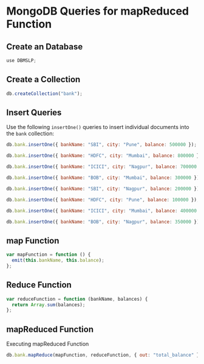 # MongoDB Queries for mapReduced Function

## Create an Database

```javascript
use DBMSLP;
```

## Create a Collection

```javascript
db.createCollection("bank");
```

## Insert Queries

Use the following `insertOne()` queries to insert individual documents into the `bank` collection:

```javascript
db.bank.insertOne({ bankName: "SBI", city: "Pune", balance: 500000 });
```

```javascript
db.bank.insertOne({ bankName: "HDFC", city: "Mumbai", balance: 800000 });
```

```javascript
db.bank.insertOne({ bankName: "ICICI", city: "Nagpur", balance: 700000 });
```

```javascript
db.bank.insertOne({ bankName: "BOB", city: "Mumbai", balance: 300000 });
```

```javascript
db.bank.insertOne({ bankName: "SBI", city: "Nagpur", balance: 200000 });
```

```javascript
db.bank.insertOne({ bankName: "HDFC", city: "Pune", balance: 100000 });
```

```javascript
db.bank.insertOne({ bankName: "ICICI", city: "Mumbai", balance: 400000 });
```

```javascript
db.bank.insertOne({ bankName: "BOB", city: "Nagpur", balance: 350000 });
```

## map Function

```javascript
var mapFunction = function () {
  emit(this.bankName, this.balance);
};
```

## Reduce Function

```javascript
var reduceFunction = function (bankName, balances) {
  return Array.sum(balances);
};
```

## mapReduced Function

Executing mapReduced Function

```javascript
db.bank.mapReduce(mapFunction, reduceFunction, { out: "total_balance" });
```


